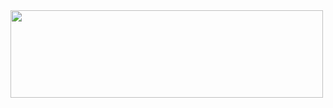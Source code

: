 <img align="center" src="https://github.com/becrevex/Turandula/blob/master/img/sample.JPG" width="500" height="140" />
